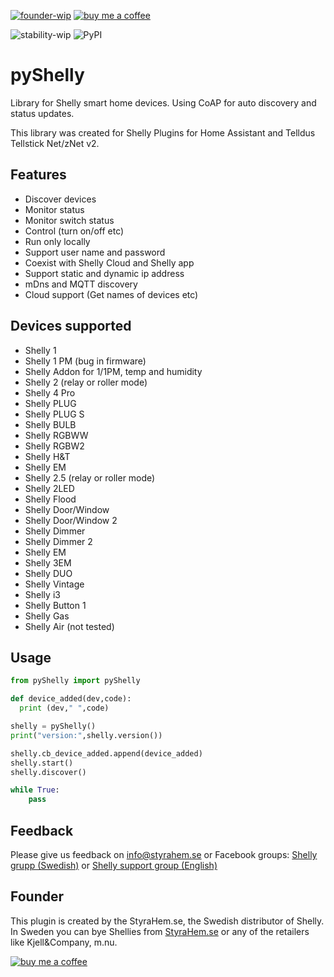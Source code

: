 [![founder-wip](https://img.shields.io/badge/founder-Håkan_Åkerberg@StyraHem.se-green.svg?style=for-the-badge)](https://www.styrahem.se)
[![buy me a coffee](https://img.shields.io/badge/If%20you%20like%20it-Buy%20me%20a%20coffee-orange.svg?style=for-the-badge)](https://www.buymeacoffee.com/styrahem)

![stability-wip](https://img.shields.io/badge/stability-stable-green.svg?style=for-the-badge)
![PyPI](https://img.shields.io/pypi/v/pyShelly.svg?color=green&style=for-the-badge)

# pyShelly

Library for Shelly smart home devices. Using CoAP for auto discovery and status updates.

This library was created for Shelly Plugins for Home Assistant and Telldus Tellstick Net/zNet v2.

## Features

- Discover devices
- Monitor status
- Monitor switch status
- Control (turn on/off etc)
- Run only locally
- Support user name and password
- Coexist with Shelly Cloud and Shelly app
- Support static and dynamic ip address
- mDns and MQTT discovery
- Cloud support (Get names of devices etc)

## Devices supported

- Shelly 1
- Shelly 1 PM (bug in firmware)
- Shelly Addon for 1/1PM, temp and humidity
- Shelly 2 (relay or roller mode)
- Shelly 4 Pro
- Shelly PLUG
- Shelly PLUG S
- Shelly BULB
- Shelly RGBWW
- Shelly RGBW2
- Shelly H&T
- Shelly EM
- Shelly 2.5 (relay or roller mode)
- Shelly 2LED
- Shelly Flood
- Shelly Door/Window
- Shelly Door/Window 2
- Shelly Dimmer
- Shelly Dimmer 2
- Shelly EM
- Shelly 3EM
- Shelly DUO
- Shelly Vintage
- Shelly i3
- Shelly Button 1
- Shelly Gas
- Shelly Air (not tested)

## Usage

```python
from pyShelly import pyShelly

def device_added(dev,code):
  print (dev," ",code)

shelly = pyShelly()
print("version:",shelly.version())

shelly.cb_device_added.append(device_added)
shelly.start()
shelly.discover()

while True:
    pass 
```

## Feedback

Please give us feedback on info@styrahem.se or Facebook groups: [Shelly grupp (Swedish)](https://www.facebook.com/groups/ShellySweden) or [Shelly support group (English)](https://www.facebook.com/groups/ShellyIoTCommunitySupport/)

## Founder

This plugin is created by the StyraHem.se, the Swedish distributor of Shelly. In Sweden you can bye Shellies from [StyraHem.se](https://www.styrahem.se/c/126/shelly) or any of the retailers like Kjell&Company, m.nu.

[![buy me a coffee](https://www.buymeacoffee.com/assets/img/custom_images/orange_img.png)](https://www.buymeacoffee.com/styrahem)
